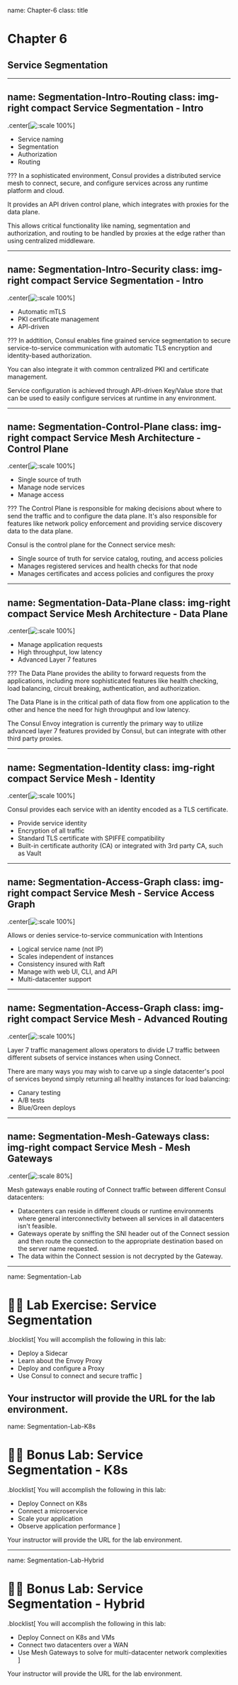 name: Chapter-6
class: title
# Chapter 6
## Service Segmentation

---
name: Segmentation-Intro-Routing
class: img-right compact
Service Segmentation - Intro
-------------------------
.center[![:scale 100%](images/consul_segmentation_intro.png)]

* Service naming
* Segmentation
* Authorization
* Routing

???
In a sophisticated environment, Consul provides a distributed service mesh to connect, secure, and configure services across any runtime platform and cloud.

It provides an API driven control plane, which integrates with proxies for the data plane.

This allows critical functionality like naming, segmentation and authorization, and routing to be handled by proxies at the edge rather than using centralized middleware.

---
name: Segmentation-Intro-Security
class: img-right compact
Service Segmentation - Intro
-------------------------
.center[![:scale 100%](images/consul_segmentation_intro.png)]

* Automatic mTLS
* PKI certificate management
* API-driven

???
In addtition, Consul enables fine grained service segmentation to secure service-to-service communication with automatic TLS encryption and identity-based authorization.

You can also integrate it with common centralized PKI and certificate management.

Service configuration is achieved through API-driven Key/Value store that can be used to easily configure services at runtime in any environment.

---
name: Segmentation-Control-Plane
class: img-right compact
Service Mesh Architecture - Control Plane
-------------------------
.center[![:scale 100%](images/connect_control_plane.png)]

* Single source of truth
* Manage node services
* Manage access

???
The Control Plane is responsible for making decisions about where to send the traffic and to configure the data plane. It's also responsible for features like network policy enforcement and providing service discovery data to the data plane.

Consul is the control plane for the Connect service mesh:

* Single source of truth for service catalog, routing, and access policies
* Manages registered services and health checks for that node
* Manages certificates and access policies and configures the proxy

---
name: Segmentation-Data-Plane
class: img-right compact
Service Mesh Architecture - Data Plane
-------------------------
.center[![:scale 100%](images/connect_control_plane.png)]

* Manage application requests
* High throughput, low latency
* Advanced Layer 7 features

???
The Data Plane provides the ability to forward requests from the applications, including more sophisticated features like health checking, load balancing, circuit breaking, authentication, and authorization.

The Data Plane is in the critical path of data flow from one application to the other and hence the need for high throughput and low latency.

The Consul Envoy integration is currently the primary way to utilize advanced layer 7 features provided by Consul, but can integrate with other third party proxies.

---
name: Segmentation-Identity
class: img-right compact
Service Mesh - Identity
-------------------------
.center[![:scale 100%](images/connect_certificate_service_identity.png)]

Consul provides each service with an identity encoded as a TLS certificate.

* Provide service identity
* Encryption of all traffic
* Standard TLS certificate with SPIFFE compatibility
* Built-in certificate authority (CA) or integrated with 3rd party CA, such as Vault


---
name: Segmentation-Access-Graph
class: img-right compact
Service Mesh - Service Access Graph
-------------------------
.center[![:scale 100%](images/service_access_graph.png)]

Allows or denies service-to-service communication with Intentions

* Logical service name (not IP)
* Scales independent of instances
* Consistency insured with Raft
* Manage with web UI, CLI, and API
* Multi-datacenter support

---
name: Segmentation-Access-Graph
class: img-right compact
Service Mesh - Advanced Routing
-------------------------
.center[![:scale 100%](images/consul_L7_routing.png)]

Layer 7 traffic management allows operators to divide L7 traffic between different subsets of service instances when using Connect.

There are many ways you may wish to carve up a single datacenter's pool of services beyond simply returning all healthy instances for load balancing:

* Canary testing
* A/B tests
* Blue/Green deploys
---
name: Segmentation-Mesh-Gateways
class: img-right compact
Service Mesh - Mesh Gateways
-------------------------
.center[![:scale 80%](images/connect_mesh_gateways.png)]

Mesh gateways enable routing of Connect traffic between different Consul datacenters:

* Datacenters can reside in different clouds or runtime environments where general interconnectivity between all services in all datacenters isn't feasible.
* Gateways operate by sniffing the SNI header out of the Connect session and then route the connection to the appropriate destination based on the server name requested.
* The data within the Connect session is not decrypted by the Gateway.


---
name: Segmentation-Lab
# 👩‍💻 Lab Exercise: Service Segmentation
.blocklist[
You will accomplish the following in this lab:

* Deploy a Sidecar
* Learn about the Envoy Proxy
* Deploy and configure a Proxy
* Use Consul to connect and secure traffic
]

Your instructor will provide the URL for the lab environment.
---
name: Segmentation-Lab-K8s
# 👩‍💻 Bonus Lab: Service Segmentation - K8s
.blocklist[
You will accomplish the following in this lab:

* Deploy Connect on K8s
* Connect a microservice
* Scale your application
* Observe application performance
]

Your instructor will provide the URL for the lab environment.

---
name: Segmentation-Lab-Hybrid
# 👩‍💻 Bonus Lab: Service Segmentation - Hybrid
.blocklist[
You will accomplish the following in this lab:

* Deploy Connect on K8s and VMs
* Connect two datacenters over a WAN
* Use Mesh Gateways to solve for multi-datacenter network complexities
]

Your instructor will provide the URL for the lab environment.
